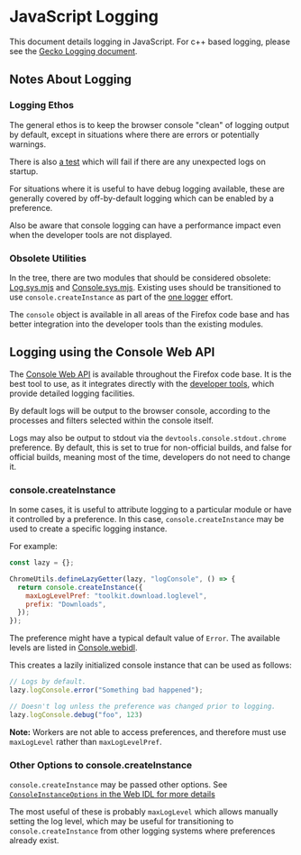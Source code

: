 # JavaScript Logging

This document details logging in JavaScript. For c++ based logging, please see
the [Gecko Logging document](/xpcom/logging).

## Notes About Logging

### Logging Ethos

The general ethos is to keep the browser console "clean" of logging output by
default, except in situations where there are errors or potentially warnings.

There is also [a test](https://searchfox.org/mozilla-central/source/browser/components/tests/marionette/test_no_errors_clean_profile.py)
which will fail if there are any unexpected logs on startup.

For situations where it is useful to have debug logging available, these are
generally covered by off-by-default logging which can be enabled by a preference.

Also be aware that console logging can have a performance impact even when the
developer tools are not displayed.

### Obsolete Utilities

In the tree, there are two modules that should be considered obsolete:
[Log.sys.mjs](https://searchfox.org/mozilla-central/source/toolkit/modules/Log.sys.mjs)
and [Console.sys.mjs](https://searchfox.org/mozilla-central/source/toolkit/modules/Console.sys.mjs). Existing uses should be transitioned to use `console.createInstance` as part of
the [one logger](https://bugzilla.mozilla.org/show_bug.cgi?id=881389) effort.

The `console` object is available in all areas of the Firefox code base and
has better integration into the developer tools than the existing modules.

## Logging using the Console Web API

The [Console Web API](https://developer.mozilla.org/docs/Web/API/console)
is available throughout the Firefox code base. It is the best tool to use, as it
integrates directly with the
[developer tools](/devtools-user/index), which
provide detailed logging facilities.

By default logs will be output to the browser console, according to the processes
and filters selected within the console itself.

Logs may also be output to stdout via the `devtools.console.stdout.chrome` preference.
By default, this is set to true for non-official builds, and false for official builds,
meaning most of the time, developers do not need to change it.

### console.createInstance

In some cases, it is useful to attribute logging to a particular module or have
it controlled by a preference. In this case, `console.createInstance` may be used
to create a specific logging instance.

For example:

```js
const lazy = {};

ChromeUtils.defineLazyGetter(lazy, "logConsole", () => {
  return console.createInstance({
    maxLogLevelPref: "toolkit.download.loglevel",
    prefix: "Downloads",
  });
});
```

The preference might have a typical default value of `Error`. The available
levels are listed in [Console.webidl](https://searchfox.org/mozilla-central/rev/593c49fa812ceb4be45fcea7c9e90d15f59edb70/dom/webidl/Console.webidl#205-209).

This creates a lazily initialized console instance that can be used as follows:

```js
// Logs by default.
lazy.logConsole.error("Something bad happened");

// Doesn't log unless the preference was changed prior to logging.
lazy.logConsole.debug("foo", 123)
```

**Note:** Workers are not able to access preferences, and therefore must use
`maxLogLevel` rather than `maxLogLevelPref`.

### Other Options to console.createInstance

`console.createInstance` may be passed other options. See
[`ConsoleInstanceOptions` in the Web IDL for more details](https://searchfox.org/mozilla-central/rev/593c49fa812ceb4be45fcea7c9e90d15f59edb70/dom/webidl/Console.webidl#211-235)

The most useful of these is probably `maxLogLevel` which allows manually setting
the log level, which may be useful for transitioning to `console.createInstance`
from other logging systems where preferences already exist.
